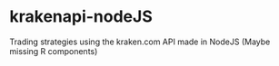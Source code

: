 # krakenapi-nodeJS
Trading strategies using the kraken.com API made in NodeJS
(Maybe missing R components)

